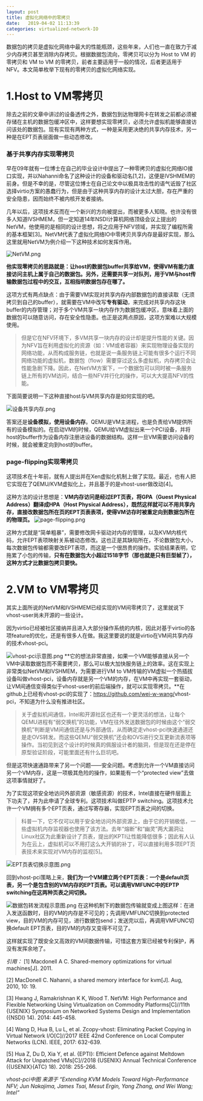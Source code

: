 ```yaml
---
layout: post
title: 虚拟化网络中的零拷贝
date:   2019-04-02 11:13:39
categories: virtualized-network-IO
---
```


数据包的拷贝是虚拟化网络中最大的性能瓶颈，这些年来，人们也一直在致力于减少内存拷贝甚至消除内存拷贝。根据数据包流向，零拷贝可以分为 Host to VM 的零拷贝和 VM to VM 的零拷贝，前者主要适用于一般的情况，后者更适用于NFV。本文简单枚举下现有的零拷贝的虚拟化网络实现。

# 1.Host to VM零拷贝
除去之前的文章中讲过的设备透传之外，数据包到达物理网卡在转发之前都必须被存储在主机的数据包缓冲区中，这样要想实现零拷贝，必须允许虚拟机能够直接访问该处的数据包。现有实现有两种方式，一种是采用更决绝的共享内存技术，另一种是在EPT页表层面做一些动态修改。

### 基于共享内存实现零拷贝
早在09年就有一位博士在自己的毕业设计中提出了一种零拷贝的虚拟化网络IO接口实现，并以Nahanni命名了这种设计的设备和驱动名[1,2]，这便是IVSHMEM的前身。但是不幸的是，尽管这位博士在自己论文中以极具攻击性的语气诋毁了社区选择virtio方案的愚蠢行为，但是由于这种共享内存的设计太过大胆，存在严重的安全隐患，因而始终不被内核开发者接纳。

几年以后，这项技术反而在一个新兴的方向被提出，而被更多人知晓。也许没有很多人知道IVSHMEM，但一定知道14年NSDI计算机网络顶级会议上提出的NetVM，他使用的是相同的设计思想，将之应用于NFV领域，并实现了编程所需的基本框架[3]。NetVM代表了虚拟化网络IO中零拷贝共享内存是最好实现，那么这里就用NetVM为例介绍一下这种技术如何发挥作用。

![NetVM.png](https://upload-images.jianshu.io/upload_images/5971286-f2c305ff73cc73f6.png?imageMogr2/auto-orient/strip%7CimageView2/2/w/1240)

**他实现零拷贝的思路就是：让host的数据包buffer共享给VM，使得VM有能力直接访问主机上属于自己的数据包。另外，还需要共享一对队列，用于VM与host传输数据包过程中的交互，互相指明数据包存在哪了。**

这项方式有两点缺点：由于需要VM实现对共享内存内部数据包的直接读取（无须拷贝到自己的buffer），就需要在VM中改写**专有驱动**，来完成对共享内存这块buffer的内存管理；对于多个VM共享一块内存作为数据包缓冲区，意味着上面的数据包可以随意访问，存在安全性隐患。也正是这两点原因，这项方案难以大规模使用。

>但是它在NFV环境下，多VM共享一块内存的设计却是提升性能的关键。因为NFV旨在利用虚拟化的资源（如：VM或者容器）来实现物理设备实现的网络功能，从而构成服务链，也就是说一条服务链上可能有很多个运行不同网络功能的虚拟机，数据包（flow）需要穿过这么多虚拟机，内存拷贝会让性能急剧下降。因此，在NetVM方案下，一个数据包可以同时被一条服务链上所有的VM访问，结合一些NFV并行化的操作，可以大大提高NFV的性能。

下面简要说明一下这种直接host与VM共享内存是如何实现的吧。

![设备共享内存.png](https://upload-images.jianshu.io/upload_images/5971286-52225e66ee27a387.png?imageMogr2/auto-orient/strip%7CimageView2/2/w/1240)

答案还是**设备模拟，使用设备内存**。QEMU是VM主进程，也是负责给VM提供所有的设备模拟的。在启动VM的时候，QEMU给VM虚拟出来一个PCI设备，并将host的buffer作为设备内存注册进设备的数据结构。这样一旦VM需要访问设备的时候，就会被重定向到host的buffer。


### page-flipping实现零拷贝
这项技术在十年前，就有人提出并在Xen虚拟化机制上做了实现。最近，也有人把它实现在了QEMU/KVM虚拟化上，并且基于的是vhost-user做改动[4]。

这种方法的设计思想是：**VM内存访问是经过EPT页表，将GPA（Guest Physical Address）翻译成HPA（Host Physical Address），既然这样就可以不用共享内存，直接改数据包所在页的EPT页表表项，使得VM访存时被重定向到数据包所在的物理页。**
![page-flipping.png](https://upload-images.jianshu.io/upload_images/5971286-6a9b49ba0d0eccc3.png?imageMogr2/auto-orient/strip%7CimageView2/2/w/1240)

这种方式就是“简单粗暴”，需要修改网卡驱动对内存的管理，以及KVM内核代码，允许EPT表项映射关系被动态修改。这也正是其缺陷所在，不论数据包大小，每次数据包传输都需要改EPT表项，而这是一个很昂贵的操作。实验结果表明，它拖累了小包的传输，**只有在数据包大小超过1518字节（那也就是只有巨型帧了），这种方式才比数据包拷贝要快。**

# 2.VM to VM零拷贝
其实上面所说的NetVM和IVSHMEM已经实现的VM间零拷贝了，这里就说下vhost-user尚未开源的一些设计。

因为virtio已经被社区接纳并且进入大部分操作系统的内核，因此对基于virtio的各项feature的优化，还是有很多人在做。我这里要说的就是virtio在VM间共享内存的技术vhost-pci。

![vhost-pci示意图.png](https://upload-images.jianshu.io/upload_images/5971286-91388d4a3b2d6a51.png?imageMogr2/auto-orient/strip%7CimageView2/2/w/1240)
**它的想法非常直接，如果一个VM能够直接从另一个VM中读取数据包而不需要拷贝，那么可以极大加快服务链上的效率。这在实现上非常类似NetVM和IVSHMEM，为需要进行VM to VM传输的VM虚拟一个热插拔设备叫做vhost-pci，设备内存就是另一个VM的内存，在VM中再实现一套驱动，让VM间通信变得类似于vhost-user的前后端操作，就可以实现零拷贝。**在github上已经有vhost-pci的实现了：<https://github.com/wei-w-wang/>vhost-pci，不知道为什么没有推进社区。

>关于虚拟机间通信，Intel和开源社区也还有一个更灵活的想法，让每个QEMU进程有“弱交换机”的功能，VM在往外发送数据包的时候由这个“弱交换机”判断是VM间通信还是与外部通信，从而确定走vhost-pci快速通道还是走OVS转发。而这些QEMU“弱交换机”还会和OVS进行交互更新流表项等操作。当初见到这个设计的时候真的佩服设计者的脑洞，但是现在还是停在原型验证阶段，可能里面还有什么巨坑吧。

但是这项快速通路带来了另一个问题——安全问题。考虑到允许一个VM直接访问另一个VM内存，这是一项极其危险的操作，如果能有一个“protected view”去做这项事情就好了。

为了实现这项安全地访问外部资源（敏感资源）的技术，Intel直接在硬件层面上下功夫了，并为此申请了全球专利。这项技术叫做EPTP switching。这项技术允许一个VM拥有多个EPT页表，通过写寄存器，实现EPT页表之间的切换。

>科普一下，它不仅可以用于安全地访问外部资源上，由于它的开销极低，一些虚拟机内存监视器也使用了该方法。去年“熔断”和“幽灵”两大漏洞让Linux社区为此重新设计了页表，提出的KPTI让性能降低很多；因此有人认为在云上，虚拟机可以不用打这么大开销的补丁，可以直接利用多项EPT页表技术来实现对VM内存的监视[5]。

![EPT页表切换示意图.png](https://upload-images.jianshu.io/upload_images/5971286-84f20a95c9c693a6.png?imageMogr2/auto-orient/strip%7CimageView2/2/w/1240)

回到vhost-pci策略上来，**我们为一个VM建立两个EPT页表：一个是default页表，另一个是包含别的VM内存的EPT页表。可以调用VMFUNC中的EPTP switching在这两种页表之间切换。**

![数据包转发流程示意图.png](https://upload-images.jianshu.io/upload_images/5971286-cf6bc668c9b6dce3.png?imageMogr2/auto-orient/strip%7CimageView2/2/w/1240)
在这种机制下的数据包传输就变成上图这样：在进入发送函数时，目的VM的内存是不可见的；先调用VMFUNC切换到protected view，目的VM的内存可见，进行数据包send；发送完以后，再调用VMFUNC切换default EPT页表，目的VM的内存又变得不可见了。

这样就实现了既安全又高效的VM间数据传输，可惜这套方案已经被专利保护，再没有发挥余地了。

*引用：*
[1] Macdonell A C. Shared-memory optimizations for virtual machines[J]. 2011.  

[2] MacDonell C. Nahanni, a shared memory interface for kvm[J]. Aug, 2010, 10: 19.  

[3] Hwang J, Ramakrishnan K K, Wood T. NetVM: High Performance and Flexible Networking Using Virtualization on Commodity Platforms[C]//11th {USENIX} Symposium on Networked Systems Design and Implementation ({NSDI} 14). 2014: 445-458.  

[4] Wang D, Hua B, Lu L, et al. Zcopy-vhost: Eliminating Packet Copying in Virtual Network I/O[C]//2017 IEEE 42nd Conference on Local Computer Networks (LCN). IEEE, 2017: 632-639.  

[5] Hua Z, Du D, Xia Y, et al. {EPTI}: Efficient Defence against Meltdown Attack for Unpatched VMs[C]//2018 {USENIX} Annual Technical Conference ({USENIX}{ATC} 18). 2018: 255-266.

*vhost-pci中图 来源于 “Extending KVM Models Toward High-Performance NFV; Jun Nakajima, James Tsai, Mesut Ergin, Yang Zhang, and Wei Wang; Intel”*